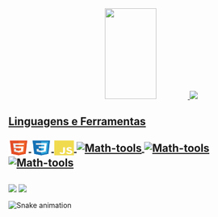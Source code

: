 
<div align="center">
  <a href="https://github.com/MathS1lva">
  <img height="180em" width="45%" src="https://github-readme-stats.vercel.app/api?username=MathS1lva&show_icons=true&theme=merko&include_all_commits=true&count_private=true"/>
  <img height="180em" src="https://github-readme-stats.vercel.app/api/top-langs/?username=MathS1lva&layout=compact&langs_count=7&theme=merko"/>
</div>
 
  <h2>Linguagens e Ferramentas
<div style="display: inline_block"><br>
  <img align="center" alt="Math-HTML" height="30" width="40" src="https://raw.githubusercontent.com/devicons/devicon/master/icons/html5/html5-original.svg">
  <img align="center" alt="Math-CSS" height="30" width="40" src="https://raw.githubusercontent.com/devicons/devicon/master/icons/css3/css3-original.svg">
  <img align="center" alt="Math-Js" height="30" width="40" src="https://raw.githubusercontent.com/devicons/devicon/master/icons/javascript/javascript-plain.svg">
  <img align="center" alt="Math-tools" height="30" width="40" src="https://cdn.jsdelivr.net/gh/devicons/devicon/icons/bootstrap/bootstrap-original.svg">
  <img align="center" alt="Math-tools" height="30" width="40"src="https://cdn.jsdelivr.net/gh/devicons/devicon/icons/vscode/vscode-original.svg">
  <img align="center" alt="Math-tools" height="30" width="40" src="https://cdn.jsdelivr.net/gh/devicons/devicon/icons/git/git-original.svg">
</div>
  </h2>
  
  ##

<div>
<a href = "mailto:matheus.mpbsilva@gmail.com"><img src="https://img.shields.io/badge/-Gmail-%23333?style=for-the-badge&logo=gmail&logoColor=white" target="_blank"></a>
<a href="https://www.linkedin.com/in/matheus-silva-2b0022217/" target="_blank"><img src="https://img.shields.io/badge/-LinkedIn-%230077B5?style=for-the-badge&logo=linkedin&logoColor=white" target="_blank"></a> 
  </div>
  
  
  ![Snake animation](https://github.com/MathS1lva/MathS1lva/blob/output/github-contribution-grid-snake.svg)



